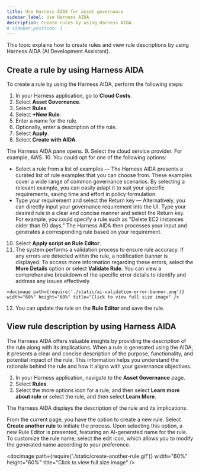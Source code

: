 ```yaml
---
title: Use Harness AIDA for asset governance
sidebar_label: Use Harness AIDA   
description: Create rules by using Harness AIDA.
# sidebar_position: 1
---
```


This topic explains how to create rules and view rule descriptions by using Harness AIDA (AI Development Assistant).

## Create a rule by using Harness AIDA

To create a rule by using the Harness AIDA, perform the following steps: 

1. In your Harness application, go to **Cloud Costs**.
2. Select **Asset Governance**.
3. Select **Rules**.
4. Select **+New Rule**. 
5. Enter a name for the rule.
6. Optionally, enter a description of the rule.
7. Select **Apply**.
8. Select **Create with AIDA**.

  The Harness AIDA pane opens.
9. Select the cloud service provider. For example, AWS.
10. You could opt for one of the following options: 

  * Select a rule from a list of examples — The Harness AIDA presents a curated list of rule examples that you can choose from. These examples cover a wide range of common governance scenarios. By selecting a relevant example, you can easily adapt it to suit your specific requirements, saving time and effort in policy formulation.
  * Type your requirement and select the Return key — Alternatively, you can directly input your governance requirement into the UI. Type your desired rule in a clear and concise manner and select the Return key. For example, you could specify a rule such as "Delete EC2 instances older than 90 days." The Harness AIDA then processes your input and generates a corresponding rule based on your requirement.


10.  Select **Apply script on Rule Editor**.
11.  The system performs a validation process to ensure rule accuracy. If any errors are detected within the rule, a notification banner is displayed. To access more information regarding these errors, select the **More Details** option or select **Validate Rule**. You can view a comprehensive breakdown of the specific error details to identify and address any issues effectively. 

    <docimage path={require('./static/ai-validation-error-banner.png')} width="60%" height="60%" title="Click to view full size image" />
12. You can update the rule on the **Rule Editor** and save the rule.

## View rule description by using Harness AIDA

The Harness AIDA offers valuable insights by providing the description of the rule along with its implications. When a rule is generated using the AIDA, it presents a clear and concise description of the purpose, functionality, and potential impact of the rule. This information helps you understand the rationale behind the rule and how it aligns with your governance objectives. 
1. In your Harness application, navigate to the **Asset Governance** page.
2. Select **Rules**.
3. Select the more options icon for a rule, and then select **Learn more about rule** or select the rule, and then select **Learn More**.

  The Harness AIDA displays the description of the rule and its implications.

From the current page, you have the option to create a new rule. Select **Create another rule** to initiate the process. Upon selecting this option, a new Rule Editor is presented, featuring an AI-generated name for the rule. To customize the rule name, select the edit icon, which allows you to modify the generated name according to your preference.

  <docimage path={require('./static/create-another-rule.gif')} width="60%" height="60%" title="Click to view full size image" />

   